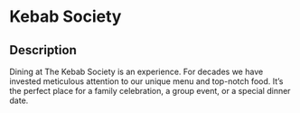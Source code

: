 # Kebab Society

## Description
Dining at The Kebab Society is an experience. For decades we have invested meticulous attention to our unique menu and top-notch food. It’s the perfect place for a family celebration, a group event, or a special dinner date.